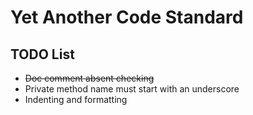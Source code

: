 Yet Another Code Standard
======


TODO List
------
 - ~~Doc comment absent checking~~
 - Private method name must start with an underscore
 - Indenting and formatting
